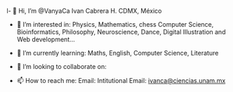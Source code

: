 l- 👋 Hi, I’m @VanyaCa Ivan Cabrera H. CDMX, México

- 👀 I’m interested in: Physics, Mathematics, chess Computer Science, Bioinformatics, Philosophy, Neuroscience, Dance, Digital Illustration and Web development...

- 🌱 I’m currently learning: Maths, English, Computer Science, Literature

- 💞️ I’m looking to collaborate on: 

- 📫 How to reach me:
Email: 
Intitutional Email: ivanca@ciencias.unam.mx


<!---
VanyaCa/VanyaCa is a ✨ special ✨ repository because its `README.md` (this file) appears on your GitHub profile.
You can click the Preview link to take a look at your changes.
--->
